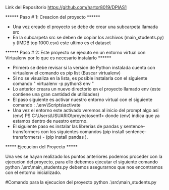 Link del Repositorio
https://github.com/hartor8019/DPIAS1

****** Paso # 1:  Creacion del proyecto ******
- Una vez creado el proyecto se debe de crear una subcarpeta llamada src
- En la subcarpeta src se deben de copiar los archivos (main_students.py) y (IMDB top 1000.csv) este ultimo es el dataset

****** Paso # 2: Este proyecto se ejecuto en un entorno virtual con Virtualenv por lo que es necesario instalarlo ******

* Primero se debe revisar si la version de Python instalada cuenta con virtualenv el comando es pip list (Buscar virtualenv)
* Si no se visualiza en la lista, es posible instalarla con el siguiente comando " virtualenv -p python3 env "
* Lo anterior creara un nuevo directorio en el proyecto llamado env (este contiene una gran cantidad de utilidades)
* El paso siguiente es activar nuestro entorno virtual con el siguiente comando : .\env\Scripts\activate
* Una vez el entorno este activado veremos al inicio del prompt algo asi (env) PS C:\Users\USUARIO\proyectosem1> donde (env) indica que ya estamos dentro de nuestro entorno.
* El siguiente paso es instalar las librerias de pandas y sentence-transformers con los siguientes comandos (pip install sentence-transformers) - (pip install pandas ).
  
***** Ejecucion del Proyecto *****

Una ves se hayan realizado los puntos anteriores podemos proceder con la ejecucion del proyecto, para ello debemos ejecutar el siguiente comando python .\src\main_students.py
debemos asegurarnos que nos encontramos con el entorno inicializado. 

#Comando para la ejecucion del proyecto
python .\src\main_students.py




